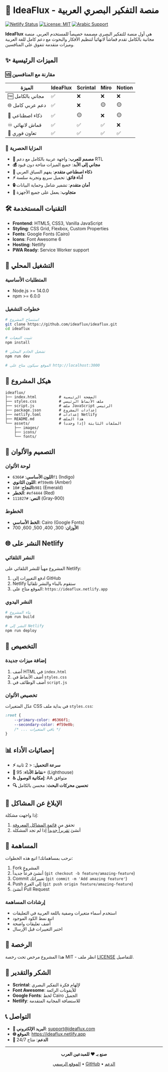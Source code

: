 # 🧠 IdeaFlux - منصة التفكير البصري العربية

[![Netlify Status](https://api.netlify.com/api/v1/badges/your-badge-id/deploy-status)](https://app.netlify.com/sites/ideaflux/deploys)
[![License: MIT](https://img.shields.io/badge/License-MIT-yellow.svg)](https://opensource.org/licenses/MIT)
[![Arabic Support](https://img.shields.io/badge/Arabic-100%25-green)](https://github.com/ideaflux/ideaflux)

**IdeaFlux** هي أول منصة للتفكير البصري مصممة خصيصاً للمستخدم العربي. منصة مجانية بالكامل تقدم قماشاً لانهائياً لتنظيم الأفكار والبحوث مع دعم كامل للغة العربية وميزات متقدمة تتفوق على المنافسين.

## ✨ الميزات الرئيسية

### 🆚 مقارنة مع المنافسين
| الميزة | IdeaFlux | Scrintal | Miro | Notion |
|--------|----------|----------|------|---------|
| 🆓 مجاني بالكامل | ✅ | ❌ | ❌ | ❌ |
| 🌐 دعم عربي كامل | ✅ | ❌ | 🟡 | 🟡 |
| 🤖 ذكاء اصطناعي | ✅ | 🟡 | ❌ | 🟡 |
| ♾️ قماش لانهائي | ✅ | ✅ | ✅ | ❌ |
| 👥 تعاون فوري | ✅ | ✅ | ✅ | ✅ |

### 🚀 المزايا الحصرية

- **🎯 مصمم للعرب**: واجهة عربية بالكامل مع دعم RTL
- **💰 مجاني إلى الأبد**: جميع الميزات متاحة دون قيود
- **🧠 ذكاء اصطناعي متقدم**: يفهم السياق العربي
- **⚡ أداء فائق**: تحميل سريع وتجربة سلسة
- **🔒 أمان متقدم**: تشفير شامل وحماية البيانات
- **📱 متجاوب**: يعمل على جميع الأجهزة

## 🛠️ التقنيات المستخدمة

- **Frontend**: HTML5, CSS3, Vanilla JavaScript
- **Styling**: CSS Grid, Flexbox, Custom Properties
- **Fonts**: Google Fonts (Cairo)
- **Icons**: Font Awesome 6
- **Hosting**: Netlify
- **PWA Ready**: Service Worker support

## 🚀 التشغيل المحلي

### المتطلبات الأساسية
- Node.js >= 14.0.0
- npm >= 6.0.0

### خطوات التشغيل

```bash
# استنساخ المشروع
git clone https://github.com/ideaflux/ideaflux.git
cd ideaflux

# تثبيت التبعيات
npm install

# تشغيل الخادم المحلي
npm run dev

# الموقع سيكون متاح على http://localhost:3000
```

## 📁 هيكل المشروع

```
ideaflux/
├── index.html          # الصفحة الرئيسية
├── styles.css          # ملف الأنماط الرئيسي
├── script.js           # ملف JavaScript الرئيسي
├── package.json        # إعدادات المشروع
├── netlify.toml        # إعدادات Netlify
├── README.md           # هذا الملف
└── assets/             # الملفات الثابتة (إذا وجدت)
    ├── images/
    ├── icons/
    └── fonts/
```

## 🎨 التصميم والألوان

### لوحة الألوان
- **اللون الأساسي**: `#6366f1` (Indigo)
- **اللون الثانوي**: `#f59e0b` (Amber)
- **النجاح**: `#10b981` (Emerald)
- **الخطر**: `#ef4444` (Red)
- **النص**: `#111827` (Gray-900)

### الخطوط
- **الخط الأساسي**: Cairo (Google Fonts)
- **الأوزان**: 300, 400, 500, 600, 700

## 🌐 النشر على Netlify

### النشر التلقائي
المشروع مهيأ للنشر التلقائي على Netlify:

1. ادفع التغييرات إلى GitHub
2. Netlify ستقوم بالبناء والنشر تلقائياً
3. الموقع متاح على: `https://ideaflux.netlify.app`

### النشر اليدوي
```bash
# بناء المشروع
npm run build

# النشر إلى Netlify
npm run deploy
```

## 🔧 التخصيص

### إضافة ميزات جديدة
1. أضف HTML في `index.html`
2. أضف الأنماط في `styles.css`
3. أضف الوظائف في `script.js`

### تخصيص الألوان
عدّل المتغيرات CSS في بداية ملف `styles.css`:

```css
:root {
    --primary-color: #6366f1;
    --secondary-color: #f59e0b;
    /* ... باقي المتغيرات */
}
```

## 📊 إحصائيات الأداء

- **⚡ سرعة التحميل**: < 2 ثانية
- **📱 نقاط الأداء**: 95+ (Lighthouse)
- **♿ إمكانية الوصول**: AA متوافق
- **🔍 تحسين محركات البحث**: محسن بالكامل

## 🐛 الإبلاغ عن المشاكل

إذا واجهت مشكلة:
1. تحقق من [قائمة المشاكل المعروفة](https://github.com/ideaflux/ideaflux/issues)
2. أنشئ [تقريراً جديداً](https://github.com/ideaflux/ideaflux/issues/new) إذا لم تجد المشكلة

## 🤝 المساهمة

نرحب بمساهماتك! اتبع هذه الخطوات:

1. Fork المشروع
2. أنشئ فرعاً جديداً (`git checkout -b feature/amazing-feature`)
3. Commit تغييراتك (`git commit -m 'Add amazing feature'`)
4. Push إلى الفرع (`git push origin feature/amazing-feature`)
5. أنشئ Pull Request

### إرشادات المساهمة
- استخدم أسماء متغيرات وصفية باللغة العربية في التعليقات
- اتبع نمط الكود الموجود
- أضف تعليقات واضحة
- اختبر التغييرات قبل الإرسال

## 📄 الرخصة

هذا المشروع مرخص تحت رخصة MIT - انظر ملف [LICENSE](LICENSE) للتفاصيل.

## 🌟 الشكر والتقدير

- **Scrintal**: لإلهام فكرة التفكير البصري
- **Font Awesome**: للأيقونات الرائعة
- **Google Fonts**: لخط Cairo الجميل
- **Netlify**: للاستضافة المجانية المتقدمة

## 📞 التواصل

- **📧 البريد الإلكتروني**: support@ideaflux.com
- **🌐 الموقع**: https://ideaflux.netlify.app
- **💬 الدعم**: متاح 24/7

---

<div align="center">

**صنع بـ ❤️ للمبدعين العرب**

[الموقع الرسمي](https://ideaflux.netlify.app) • [GitHub](https://github.com/ideaflux/ideaflux) • [الدعم](mailto:support@ideaflux.com)

</div>
